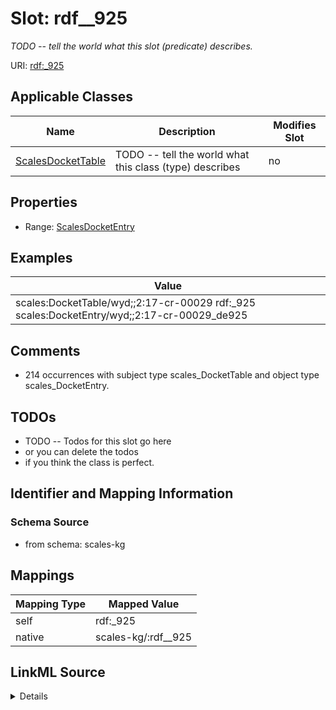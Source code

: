 

# Slot: rdf__925


_TODO -- tell the world what this slot (predicate) describes._





URI: [rdf:_925](http://www.w3.org/1999/02/22-rdf-syntax-ns#_925)



<!-- no inheritance hierarchy -->





## Applicable Classes

| Name | Description | Modifies Slot |
| --- | --- | --- |
| [ScalesDocketTable](../classes/ScalesDocketTable.md) | TODO -- tell the world what this class (type) describes |  no  |







## Properties

* Range: [ScalesDocketEntry](../classes/ScalesDocketEntry.md)






## Examples

| Value |
| --- |
| scales:DocketTable/wyd;;2:17-cr-00029 rdf:_925 scales:DocketEntry/wyd;;2:17-cr-00029_de925 |

## Comments

* 214 occurrences with subject type scales_DocketTable and object type scales_DocketEntry.

## TODOs

* TODO -- Todos for this slot go here
* or you can delete the todos
* if you think the class is perfect.

## Identifier and Mapping Information







### Schema Source


* from schema: scales-kg




## Mappings

| Mapping Type | Mapped Value |
| ---  | ---  |
| self | rdf:_925 |
| native | scales-kg/:rdf__925 |




## LinkML Source

<details>
```yaml
name: rdf__925
description: TODO -- tell the world what this slot (predicate) describes.
todos:
- TODO -- Todos for this slot go here
- or you can delete the todos
- if you think the class is perfect.
comments:
- 214 occurrences with subject type scales_DocketTable and object type scales_DocketEntry.
examples:
- value: scales:DocketTable/wyd;;2:17-cr-00029 rdf:_925 scales:DocketEntry/wyd;;2:17-cr-00029_de925
from_schema: scales-kg
rank: 1000
slot_uri: rdf:_925
alias: rdf__925
domain_of:
- scales_DocketTable
range: scales_DocketEntry

```
</details>